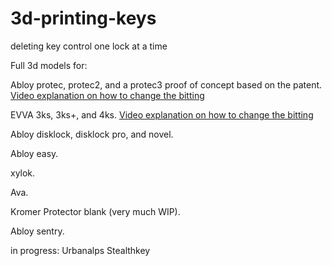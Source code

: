 # 3d-printing-keys
deleting key control one lock at a time


Full 3d models for: 

Abloy protec, protec2, and a protec3 proof of concept based on the patent. [Video explanation on how to change the bitting](https://youtu.be/DdlPNktke2k)

EVVA 3ks, 3ks+, and 4ks. [Video explanation on how to change the bitting](https://youtu.be/aa3Vx-xxFg4)

Abloy disklock, disklock pro, and novel.

Abloy easy.

xylok.

Ava.

Kromer Protector blank (very much WIP).

Abloy sentry.





in progress:
Urbanalps Stealthkey
